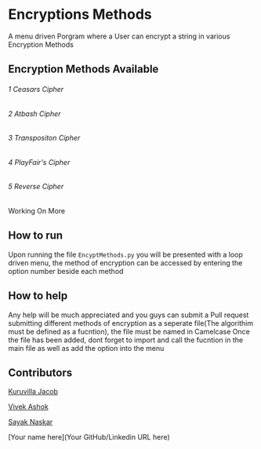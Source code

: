 # Encryptions Methods
A menu driven Porgram where a User can encrypt a string in various Encryption Methods

## Encryption Methods Available 
###### 1 Ceasars Cipher
###### 2 Atbash Cipher
###### 3 Transpositon Cipher
###### 4 PlayFair's Cipher
###### 5 Reverse Cipher
Working On More

## How to run
Upon running the file ```EncyptMethods.py``` you will be presented with a loop driven menu, the method of encryption can be accessed by entering the option number beside each method

## How to help
Any help will be much appreciated and you guys can submit a Pull request submitting different methods of encryption as a seperate file(The algorithim must be defined as a fucntion), the file must be named in Camelcase
Once the file has been added, dont forget to import and call the fucntion in the main file as well as add the option into the menu

## Contributors
[Kuruvilla Jacob](https://github.com/KuruvillaJacob02)

[Vivek Ashok](https://github.com/codephile1221)

[Sayak Naskar](https://github.com/hacky1997)

[Your name here](Your GitHub/Linkedin URL here)
